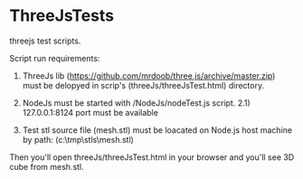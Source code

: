 # ThreeJsTests
threejs test scripts.

 Script run requirements:
 1) ThreeJs lib (https://github.com/mrdoob/three.js/archive/master.zip) 
    must be delopyed in scrip's (threeJs/threeJsTest.html) directory.
 2) NodeJs must be started with /NodeJs/nodeTest.js script.
 2.1) 127.0.0.1:8124 port must be available
 
 3) Test stl source file (mesh.stl) must be loacated on Node.js host machine 
    by path: (c:\tmp\stls\mesh.stl)
    

Then you'll open threeJs/threeJsTest.html in your browser and you'll see 3D cube from mesh.stl.
